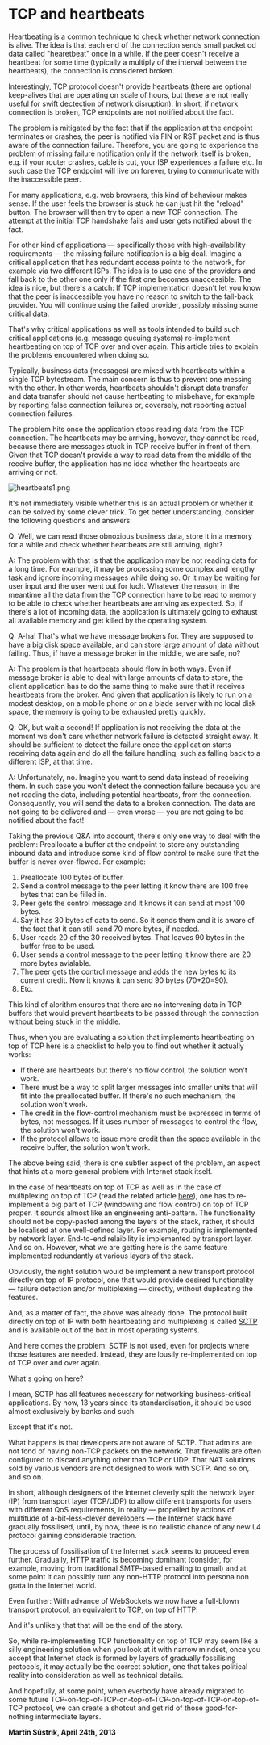 # TCP and heartbeats



Heartbeating is a common technique to check whether network connection is alive. The idea is that each end of the connection sends small packet od data called "hearetbeat" once in a while. If the peer doesn't receive a heartbeat for some time (typically a multiply of the interval between the heartbeats), the connection is considered broken.

Interestingly, TCP protocol doesn't provide heartbeats (there are optional keep-alives that are operating on scale of hours, but these are not really useful for swift dectection of network disruption). In short, if network connection is broken, TCP endpoints are not notified about the fact.

The problem is mitigated by the fact that if the application at the endpoint terminates or crashes, the peer is notified via FIN or RST packet and is thus aware of the connection failure. Therefore, you are going to experience the problem of missing failure notification only if the network itself is broken, e.g. if your router crashes, cable is cut, your ISP experiences a failure etc. In such case the TCP endpoint will live on forever, trying to communicate with the inaccessible peer.

For many applications, e.g. web browsers, this kind of behaviour makes sense. If the user feels the browser is stuck he can just hit the "reload" button. The browser will then try to open a new TCP connection. The attempt at the initial TCP handshake fails and user gets notified about the fact.

For other kind of applications — specifically those with high-availability requirements — the missing failure notification is a big deal. Imagine a critical application that has redundant access points to the network, for example via two different ISPs. The idea is to use one of the providers and fall back to the other one only if the first one becomes unaccessible. The idea is nice, but there's a catch: If TCP implementation doesn't let you know that the peer is inaccessible you have no reason to switch to the fall-back provider. You will continue using the failed provider, possibly missing some critical data.

That's why critical applications as well as tools intended to build such critical applications (e.g. message queuing systems) re-implement heartbeating on top of TCP over and over again. This article tries to explain the problems encountered when doing so.

Typically, business data (messages) are mixed with heartbeats within a single TCP bytestream. The main concern is thus to prevent one messing with the other. In other words, heartbeats shouldn't disrupt data transfer and data transfer should not cause hertbeating to misbehave, for example by reporting false connection failures or, coversely, not reporting actual connection failures.

The problem hits once the application stops reading data from the TCP connection. The heartbeats may be arriving, however, they cannot be read, because there are messages stuck in TCP receive buffer in front of them. Given that TCP doesn't provide a way to read data from the middle of the receive buffer, the application has no idea whether the heartbeats are arriving or not.

![heartbeats1.png](http://www.250bpm.com/local--files/blog:22/heartbeats1.png)

It's not immediately visible whether this is an actual problem or whether it can be solved by some clever trick. To get better understanding, consider the following questions and answers:

Q: Well, we can read those obnoxious business data, store it in a memory for a while and check whether heartbeats are still arriving, right?

A: The problem with that is that the application may be not reading data for a long time. For example, it may be processing some complex and lengthy task and ignore incoming messages while doing so. Or it may be waiting for user input and the user went out for luch. Whatever the reason, in the meantime all the data from the TCP connection have to be read to memory to be able to check whether heartbeats are arriving as expected. So, if there's a lot of incoming data, the application is ultimately going to exhaust all available memory and get killed by the operating system.

Q: A-ha! That's what we have message brokers for. They are supposed to have a big disk space available, and can store large amount of data without failing. Thus, if have a message broker in the middle, we are safe, no?

A: The problem is that heartbeats should flow in both ways. Even if message broker is able to deal with large amounts of data to store, the client application has to do the same thing to make sure that it receives heartbeats from the broker. And given that application is likely to run on a modest desktop, on a mobile phone or on a blade server with no local disk space, the memory is going to be exhausted pretty quickly.

Q: OK, but wait a second! If application is not receiving the data at the moment we don't care whether network failure is detected straight away. It should be sufficient to detect the failure once the application starts receiving data again and do all the failure handling, such as falling back to a different ISP, at that time.

A: Unfortunately, no. Imagine you want to send data instead of receiving them. In such case you won't detect the connection failure because you are not reading the data, including potential heartbeats, from the connection. Consequently, you will send the data to a broken connection. The data are not going to be delivered and — even worse — you are not going to be notified about the fact!

Taking the previous Q&A into account, there's only one way to deal with the problem: Preallocate a buffer at the endpoint to store any outstanding inbound data and introduce some kind of flow control to make sure that the buffer is never over-flowed. For example:

1.  Preallocate 100 bytes of buffer.
2.  Send a control message to the peer letting it know there are 100 free bytes that can be filled in.
3.  Peer gets the control message and it knows it can send at most 100 bytes.
4.  Say it has 30 bytes of data to send. So it sends them and it is aware of the fact that it can still send 70 more bytes, if needed.
5.  User reads 20 of the 30 received bytes. That leaves 90 bytes in the buffer free to be used.
6.  User sends a control message to the peer letting it know there are 20 more bytes avialable.
7.  The peer gets the control message and adds the new bytes to its current credit. Now it knows it can send 90 bytes (70+20=90).
8.  Etc.

This kind of alorithm ensures that there are no intervening data in TCP buffers that would prevent heartbeats to be passed through the connection without being stuck in the middle.

Thus, when you are evaluating a solution that implements heartbeating on top of TCP here is a checklist to help you to find out whether it actually works:

*   If there are heartbeats but there's no flow control, the solution won't work.
*   There must be a way to split larger messages into smaller units that will fit into the preallocated buffer. If there's no such mechanism, the solution won't work.
*   The credit in the flow-control mechanism must be expressed in terms of bytes, not messages. If it uses number of messages to control the flow, the solution won't work.
*   If the protocol allows to issue more credit than the space available in the receive buffer, the solution won't work.

The above being said, there is one subtler aspect of the problem, an aspect that hints at a more general problem with Internet stack itself.

In the case of heartbeats on top of TCP as well as in the case of multiplexing on top of TCP (read the related article [here](/blog:18)), one has to re-implement a big part of TCP (windowing and flow control) on top of TCP proper. It sounds almost like an engineering anti-pattern. The functionality should not be copy-pasted among the layers of the stack, rather, it should be localised at one well-defined layer. For example, routing is implemented by network layer. End-to-end relaibility is implemented by transport layer. And so on. However, what we are getting here is the same feature implemented redundantly at various layers of the stack.

Obviously, the right solution would be implement a new transport protocol directly on top of IP protocol, one that would provide desired functionality — failure detection and/or multiplexing — directly, without duplicating the features.

And, as a matter of fact, the above was already done. The protocol built directly on top of IP with both heartbeating and multiplexing is called [SCTP](https://en.wikipedia.org/wiki/SCTP) and is available out of the box in most operating systems.

And here comes the problem: SCTP is not used, even for projects where those features are needed. Instead, they are lousily re-implemented on top of TCP over and over again.

What's going on here?

I mean, SCTP has all features necessary for networking business-critical applications. By now, 13 years since its standardisation, it should be used almost exclusively by banks and such.

Except that it's not.

What happens is that developers are not aware of SCTP. That admins are not fond of having non-TCP packets on the network. That firewalls are often configured to discard anything other than TCP or UDP. That NAT solutions sold by various vendors are not designed to work with SCTP. And so on, and so on.

In short, although designers of the Internet cleverly split the network layer (IP) from transport layer (TCP/UDP) to allow different transports for users with different QoS requirements, in reality — propelled by actions of multitude of a-bit-less-clever developers — the Internet stack have gradually fossilised, until, by now, there is no realistic chance of any new L4 protocol gaining considerable traction.

The process of fossilisation of the Internet stack seems to proceed even further. Gradually, HTTP traffic is becoming dominant (consider, for example, moving from traditional SMTP-based emailing to gmail) and at some point it can possibly turn any non-HTTP protocol into persona non grata in the Internet world.

Even further: With advance of WebSockets we now have a full-blown transport protocol, an equivalent to TCP, on top of HTTP!

And it's unlikely that that will be the end of the story.

So, while re-implementing TCP functionality on top of TCP may seem like a silly engineering solution when you look at it with narrow mindset, once you accept that Internet stack is formed by layers of gradually fossilising protocols, it may actually be the correct solution, one that takes political reality into consideration as well as technical details.

And hopefully, at some point, when everbody have already migrated to some future TCP-on-top-of-TCP-on-top-of-TCP-on-top-of-TCP-on-top-of-TCP protocol, we can create a shotcut and get rid of those good-for-nothing intermediate layers.

**Martin Sústrik, April 24th, 2013**